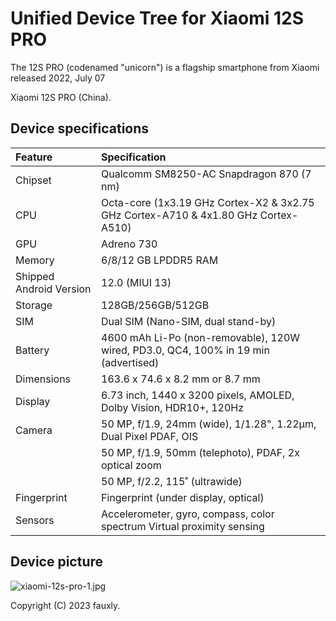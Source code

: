# Unified Device Tree for Xiaomi 12S PRO 

The 12S PRO  (codenamed "unicorn") is a flagship smartphone from Xiaomi released 2022, July 07

Xiaomi 12S PRO (China).

## Device specifications

| Feature                 | Specification                                                                      |
| :---------------------- | :--------------------------------------------------------------------------        |
| Chipset                 | Qualcomm SM8250-AC Snapdragon 870 (7 nm)                                           |
| CPU                     | Octa-core (1x3.19 GHz Cortex-X2 & 3x2.75 GHz Cortex-A710 & 4x1.80 GHz Cortex-A510) |
| GPU                     | Adreno 730                                                                         |
| Memory                  | 6/8/12 GB LPDDR5 RAM                                                               |
| Shipped Android Version | 12.0 (MIUI 13)                                                                     |
| Storage                 | 128GB/256GB/512GB                                                                  |
| SIM                     | Dual SIM (Nano-SIM, dual stand-by)                                                 |
| Battery                 | 4600 mAh Li-Po (non-removable), 120W wired, PD3.0, QC4, 100% in 19 min (advertised)| 
| Dimensions              | 163.6 x 74.6 x 8.2 mm or 8.7 mm                                                    |
| Display                 | 6.73 inch, 1440 x 3200 pixels, AMOLED, Dolby Vision, HDR10+, 120Hz                 |
| Camera                  | 50 MP, f/1.9, 24mm (wide), 1/1.28", 1.22µm, Dual Pixel PDAF, OIS                   |
|                         | 50 MP, f/1.9, 50mm (telephoto), PDAF, 2x optical zoom                              |
|                         | 50 MP, f/2.2, 115˚ (ultrawide)                                                     |
| Fingerprint             | Fingerprint (under display, optical)                                               |
| Sensors                 | Accelerometer, gyro, compass, color spectrum Virtual proximity sensing             |

## Device picture

![xiaomi-12s-pro-1.jpg](https://s2.loli.net/2023/12/24/cYlro4q6gMkCWQZ.jpg)

Copyright (C) 2023 fauxly.
